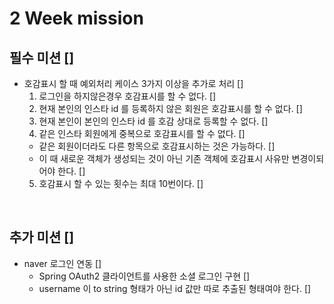 # 2 Week mission

## 필수 미션 []
- 호감표시 할 때 예외처리 케이스 3가지 이상을 추가로 처리 []
  1. 로그인을 하지않은경우 호감표시를 할 수 없다. []
  2. 현재 본인의 인스타 id 를 등록하지 않은 회원은 호감표시를 할 수 없다. []
  3. 현재 본인이 본인의 인스타 id 를 호감 상대로 등록할 수 없다. []
  4. 같은 인스타 회원에게 중복으로 호감표시를 할 수 없다. []
    - 같은 회원이더라도 다른 항목으로 호감표시하는 것은 가능하다. []
    - 이 때 새로운 객체가 생성되는 것이 아닌 기존 객체에 호감표시 사유만 변경이되어야 한다. []
  5. 호감표시 할 수 있는 횟수는 최대 10번이다. []
  

<br>

## 추가 미션 []
- naver 로그인 연동 []
  - Spring OAuth2 클라이언트를 사용한 소셜 로그인 구현 []
  - username 이 to string 형태가 아닌 id 값만 따로 추출된 형태여야 한다. []